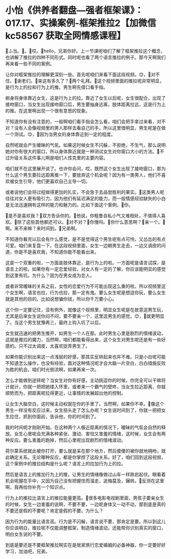 # 小怡《供养者翻盘—强者框架课》：017.17、实操案例-框架推拉2【加微信 kc58567 获取全网情感课程】

🎼ふ当。🎼。🎼哎。🎼hello，兄弟你好。上一节课呢咱们了解了框架推拉这个概念，也讲解了推拉的四种不同形式。同时呢也看了两个语言推拉的例子。那今天啊我们再来看一些不同的案例。

让你对框架推拉的理解更深刻一些。首先呢咱们来看下面这段视频。😊，🎼对不住。🎼谢老们。🎼来这有多久了？🎼两个礼拜。🎼这个视频里面的推拉呢非常明显，是行为上的拉和行为上的推。男生啊先借口看手指。

俯身将身体靠近女生，这是行为上的拉。靠近了女生以后呢，女生很配合，出现了接吻窗口，当女生出现接吻窗口后，男生要抽身远离，肢体距离拉远，这是行为上的推。在这里啊出现一个很有意思的现象。

不知道你有没有注意的，一般啊咱们看手指会怎么看，咱们会把手拿过来看，对不对？没有人会像视频里的男人那样去看自己的手，所以这里很明显，男生呢是在做一个测试。😊，🎼因为当男女的身体靠近到一定的程度。

自然呢就会产生暧昧的气氛。如果这时候女生不闪躲，不拒绝，不生气，那么说明她对你有很大的窗口，所以身体靠近就是一种测试女生对你窗口大小的方法。🎼不过升级关系这件事儿啊是咱们人性克里的主要内容。

咱们就不在这里展开说了。也许你会问，哎，既然这个女生出现了接吻窗口，那为什么这个男生要拉远距离推一下，要放弃这个机会呢？因为有一类男人，他们不喜欢被女生引导，他们更喜欢自己主导一切。

或者说他们会将过程做得更加的扎实，不会急于去品尝胜利的果实。🎼这类男人呢往往对女人更有吸引力，因为他们有延迟满足的能力，而一般情感经验缺失的小白是无法迅速拥有这样的能力和魅力的。比如下面这个案例。🎼你。

🎼是不是喜欢我？🎼双方告诉你的。🎼他说，你粗鲁自私小气又难相处，不值得人喜欢。🎼除了这些其他都还可以。🎼对不对？🎼你慢吗。🎼你什么意思啊？🎼亲一个。🎼啊。来不来嘛？来时间到。🎼兄弟啊。

不知道你看完以后会有什么感觉，是不是觉得这个男生呢有点可怜，又怂怂的有点可爱。咱们来复盘一下。在这段视频里面，女生一边朝男生走去，一边又调皮的问道，你是不是喜欢我，不知道你能不能看出来。

这是一个双重的啦，一方面是肢体靠近，是行为上的啦。一方面呢是语言试探，是语言上的啦。如果你有一定恋爱经验，对女人有一定的了解，你应该能明显的感觉到这里有坑。为什么？因为在男女成为恋人。

或者非常暧昧的关系之前，女性的恋爱行为不可能出现这么重的啦。所以视频里这个女生啊，语言也拉，行为也拉，那一定有鬼。要么女生呢是想逗你玩，要么女生就是其他的目的。比如说想骗你钱，所以你千万要小心。

这个你一定要记住，没有例外，就像这个视频里，明显女生呢是在故意逗男生玩，尤其是后来女生说你闷不闷，要不要亲一个，这里逗男生的感觉。😊，🎼就更明显了。当这个男生犹豫再三，最终上钩入坑了以后。

女生就迅速的把男生推开，如男生一个人在那。此时男生心里是剧烈的情绪波动，这就是推拉的魔力，当然啊，咱们都能看得出来，这个女生对男生呢还是有一些好感的。只不过太调皮，太喜欢捉弄男生了。

如果你能识别出来这一点浅层的好感，那其实反转起来也并不难。只是小白呢可能不知道怎么操作，也没有经验，面对这种情况呢才会大脑一片空白，白白措施反败为胜的机会。咱们时光倒流啊，如果再来一次。

怎么才能做到逆转呢？当女生对你有好感，主动挑逗你的时候，你完全可以干嘛将计就计，你就一把把她搂入怀里，或者来一个霸气的壁咚，当女生拉近距离，你就顺势而为，把距离呢拉得更近，让事情的发展超出他的控制。

让女生大脑空白，这时候主动权就在你的手里了。当然啊，如果你不幸。🎼像这个男生一样没有反应过来，女生扭头走了怎么办呢？女生说时间到了，你就一把把女生拉住，抓到你面前，告诉他，你的时间到了。

我的时间呢才刚刚开始。在这种两个人极近距离的情况下，暧昧的气氛会自然的释放。女生心里呢会充满各种紧张、激动、害怕又害羞的情绪，这时候，女生会有两种反应。要么害羞的跑掉，然后心里呢出现剧烈的情绪波动。

荷尔蒙系统就此被你打开，要么就是呆在那个地方，然后傻傻的被你就地拥吻，就此确定关系。无论哪种反应，都是你掌控了这段关系。好了，咱们回到这段视频，这个案例中的推拉结构是什么呢？语言上的拉加行为上的拉。

然后是语言上的推加行为上的推，让男生的情绪像做过山车一样跌宕起伏。眼看着机会呢握在手中，又因为自己没有把握住而溜走，追悔莫及，辗转。🎼反测在这里啊，我再给你补充一个知识点。

行为上的推拉比语言上的推拉能量更高。🎼很多电影电视剧里面，男孩子要亲女生的时候，女生一边害羞的说啊，不要不要，一边呢身体又一动不动，那到底是真的不要还是假的不要呢？肯定是假的不要。为什么？

因为行为的能量比语言高。行为是不闪躲，语言说不要，那肯定是要。所以到这儿你应该明白，推拉呢不仅能调整框架，制造情绪波动，还能帮你识别真实的窗口，明白女生说的不要。

到底是要还是不要框架推拉啊实在是居家旅行恋爱婚姻的必备神器，你一定要好好学习，加油吧，兄弟。